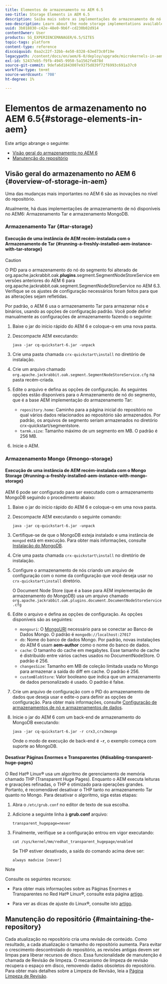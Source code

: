 ```yaml
---
title: Elementos de armazenamento no AEM 6.5
seo-title: Storage Elements in AEM 6.5
description: Saiba mais sobre as implementações de armazenamento de nó disponíveis no AEM 6.5 e como manter o repositório.
seo-description: Learn about the node storage implementations available in AEM 6.5 and how to maintain the repository.
uuid: 3b018830-c42e-48e0-9b6f-cd230b02d914
contentOwner: User
products: SG_EXPERIENCEMANAGER/6.5/SITES
topic-tags: platform
content-type: reference
discoiquuid: 0aa2c22f-32bb-4e50-8328-63ed73c0f19e
legacypath: /content/docs/en/aem/6-0/deploy/upgrade/microkernels-in-aem-6-0
exl-id: 52437eb5-f9fb-4945-9950-5a1562fe878d
source-git-commit: 9defa6d1843007e9375d839f72f6993c691a37c0
workflow-type: tm+mt
source-wordcount: '708'
ht-degree: 1%

---
```


# Elementos de armazenamento no AEM 6.5{#storage-elements-in-aem}

Este artigo abrange o seguinte:

* [Visão geral do armazenamento no AEM 6](/help/sites-deploying/storage-elements-in-aem-6.md#overview-of-storage-in-aem)
* [Manutenção do repositório](/help/sites-deploying/storage-elements-in-aem-6.md#maintaining-the-repository)

## Visão geral do armazenamento no AEM 6 {#overview-of-storage-in-aem}

Uma das mudanças mais importantes no AEM 6 são as inovações no nível do repositório.

Atualmente, há duas implementações de armazenamento de nó disponíveis no AEM6: Armazenamento Tar e armazenamento MongoDB.

### Armazenamento Tar {#tar-storage}

#### Execução de uma instância de AEM recém-instalada com o Armazenamento de Tar {#running-a-freshly-installed-aem-instance-with-tar-storage}

>[!CAUTION]
>
>O PID para o armazenamento do nó do segmento foi alterado de org.apache.jackrabbit.oak.**plugins**.segment.SegmentNodeStoreService em versões anteriores do AEM 6 para org.apache.jackrabbit.oak.segment.SegmentNodeStoreService no AEM 6.3. Verifique se os ajustes de configuração necessários foram feitos para que as alterações sejam refletidas.

Por padrão, o AEM 6 usa o armazenamento Tar para armazenar nós e binários, usando as opções de configuração padrão. Você pode definir manualmente as configurações de armazenamento fazendo o seguinte:

1. Baixe o jar do início rápido do AEM 6 e coloque-o em uma nova pasta.
1. Descompacte AEM executando:

   `java -jar cq-quickstart-6.jar -unpack`

1. Crie uma pasta chamada `crx-quickstart\install` no diretório de instalação.

1. Crie um arquivo chamado `org.apache.jackrabbit.oak.segment.SegmentNodeStoreService.cfg` na pasta recém-criada.

1. Edite o arquivo e defina as opções de configuração. As seguintes opções estão disponíveis para o Armazenamento de nó do segmento, que é a base AEM implementação do armazenamento Tar:

   * `repository.home`: Caminho para a página inicial do repositório no qual vários dados relacionados ao repositório são armazenados. Por padrão, os arquivos de segmento seriam armazenados no diretório crx-quickstart/segmentstore.
   * `tarmk.size`: Tamanho máximo de um segmento em MB. O padrão é 256 MB.

1. Inicie o AEM.

### Armazenamento Mongo {#mongo-storage}

#### Execução de uma instância de AEM recém-instalada com o Mongo Storage {#running-a-freshly-installed-aem-instance-with-mongo-storage}

AEM 6 pode ser configurado para ser executado com o armazenamento MongoDB seguindo o procedimento abaixo:

1. Baixe o jar do início rápido do AEM 6 e coloque-o em uma nova pasta.
1. Descompacte AEM executando o seguinte comando:

   `java -jar cq-quickstart-6.jar -unpack`

1. Certifique-se de que o MongoDB esteja instalado e uma instância de `mongod` está em execução. Para obter mais informações, consulte [Instalação do MongoDB](https://docs.mongodb.org/manual/installation/).
1. Crie uma pasta chamada `crx-quickstart\install` no diretório de instalação.
1. Configure o armazenamento de nós criando um arquivo de configuração com o nome da configuração que você deseja usar no `crx-quickstart\install` diretório.

   O Document Node Store (que é a base para AEM implementação de armazenamento do MongoDB) usa um arquivo chamado `org.apache.jackrabbit.oak.plugins.document.DocumentNodeStoreService.cfg`

1. Edite o arquivo e defina as opções de configuração. As opções disponíveis são as seguintes:

   * `mongouri`: O [MongoURI](https://docs.mongodb.org/manual/reference/connection-string/) necessário para se conectar ao Banco de Dados Mongo. O padrão é `mongodb://localhost:27017`
   * `db`: Nome do banco de dados Mongo. Por padrão, novas instalações do AEM 6 usam **aem-author** como o nome do banco de dados.
   * `cache`: O tamanho do cache em megabytes. Esse tamanho de cache é distribuído entre vários caches usados no DocumentNodeStore. O padrão é 256.
   * `changesSize`: Tamanho em MB de coleção limitada usada no Mongo para armazenar a saída do diff em cache. O padrão é 256.
   * `customBlobStore`: Valor booleano que indica que um armazenamento de dados personalizado é usado. O padrão é false.

1. Crie um arquivo de configuração com o PID do armazenamento de dados que deseja usar e edite-o para definir as opções de configuração. Para obter mais informações, consulte [Configuração de armazenamentos de nó e armazenamentos de dados](/help/sites-deploying/data-store-config.md).

1. Inicie o jar do AEM 6 com um back-end de armazenamento do MongoDB executando:

   ```shell
   java -jar cq-quickstart-6.jar -r crx3,crx3mongo
   ```

   Onde o modo de execução de back-end é **`-r`**, o exemplo começa com suporte ao MongoDB.

#### Desativar Páginas Enormes e Transparentes {#disabling-transparent-huge-pages}

O Red Hat® Linux® usa um algoritmo de gerenciamento de memória chamado THP (Transparent Huge Pages). Enquanto o AEM executa leituras e gravações refinadas, o THP é otimizado para operações grandes. Portanto, é recomendável desativar o THP tanto no armazenamento Tar quanto no Mongo. Para desativar o algoritmo, siga estas etapas:

1. Abra o `/etc/grub.conf` no editor de texto de sua escolha.
1. Adicione a seguinte linha à **grub.conf** arquivo:

   ```
   transparent_hugepage=never
   ```

1. Finalmente, verifique se a configuração entrou em vigor executando:

   ```
   cat /sys/kernel/mm/redhat_transparent_hugepage/enabled
   ```

   Se THP estiver desativado, a saída do comando acima deve ser:

   ```
   always madvise [never]
   ```

>[!NOTE]
>
>Consulte os seguintes recursos:
>
>* Para obter mais informações sobre as Páginas Enormes e Transparentes no Red Hat® Linux®, consulte esta página [artigo](https://access.redhat.com/solutions/46111).
* Para ver as dicas de ajuste do Linux®, consulte isto [artigo](https://experienceleague.adobe.com/docs/experience-manager-65/deploying/configuring/configuring-performance.html?lang=en).
>


## Manutenção do repositório {#maintaining-the-repository}

Cada atualização no repositório cria uma revisão de conteúdo. Como resultado, a cada atualização o tamanho do repositório aumenta. Para evitar o crescimento descontrolado do repositório, as revisões antigas devem ser limpas para liberar recursos de disco. Essa funcionalidade de manutenção é chamada de Revisão de limpeza. O mecanismo de limpeza de revisão recupera o espaço em disco, removendo dados obsoletos do repositório. Para obter mais detalhes sobre a Limpeza de Revisão, leia a [Página Limpeza de Revisão](/help/sites-deploying/revision-cleanup.md).

